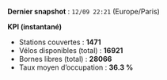 **Dernier snapshot** : `12/09 22:21` (Europe/Paris)

**KPI (instantané)**

- Stations couvertes : **1471**
- Vélos disponibles (total) : **16921**
- Bornes libres (total) : **28066**
- Taux moyen d’occupation : **36.3 %**
